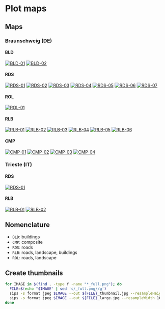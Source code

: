 # Plot maps

## Maps

### Braunschweig (DE)

#### BLD

[![BLD-01](braunschweig/bld-01/map_thumbnail.jpg)](braunschweig/bld-01/README.md)
[![BLD-02](braunschweig/bld-02/map_thumbnail.jpg)](braunschweig/bld-02/README.md)

#### RDS

[![RDS-01](braunschweig/rds-01/map_thumbnail.jpg)](braunschweig/rds-01/README.md)
[![RDS-02](braunschweig/rds-02/map_thumbnail.jpg)](braunschweig/rds-02/README.md)
[![RDS-03](braunschweig/rds-03/map_thumbnail.jpg)](braunschweig/rds-03/README.md)
[![RDS-04](braunschweig/rds-04/map_thumbnail.jpg)](braunschweig/rds-04/README.md)
[![RDS-05](braunschweig/rds-05/map_thumbnail.jpg)](braunschweig/rds-05/README.md)
[![RDS-06](braunschweig/rds-06/map_thumbnail.jpg)](braunschweig/rds-06/README.md)
[![RDS-07](braunschweig/rds-07/map_thumbnail.jpg)](braunschweig/rds-07/README.md)

#### ROL

[![ROL-01](braunschweig/rol-01/map_thumbnail.jpg)](braunschweig/rol-01/README.md)

#### RLB

[![RLB-01](braunschweig/rlb-01/map_thumbnail.jpg)](braunschweig/rlb-01/README.md)
[![RLB-02](braunschweig/rlb-02/map_thumbnail.jpg)](braunschweig/rlb-02/README.md)
[![RLB-03](braunschweig/rlb-03/map_thumbnail.jpg)](braunschweig/rlb-03/README.md)
[![RLB-04](braunschweig/rlb-04/map_thumbnail.jpg)](braunschweig/rlb-04/README.md)
[![RLB-05](braunschweig/rlb-05/map_thumbnail.jpg)](braunschweig/rlb-05/README.md)
[![RLB-06](braunschweig/rlb-06/map_thumbnail.jpg)](braunschweig/rlb-06/README.md)

#### CMP

[![CMP-01](braunschweig/cmp-01/map_thumbnail.jpg)](braunschweig/cmp-01/README.md)
[![CMP-02](braunschweig/cmp-02/map_thumbnail.jpg)](braunschweig/cmp-02/README.md)
[![CMP-03](braunschweig/cmp-03/map_thumbnail.jpg)](braunschweig/cmp-03/README.md)
[![CMP-04](braunschweig/cmp-04/map_thumbnail.jpg)](braunschweig/cmp-04/README.md)

### Trieste (IT)

#### RDS

[![RDS-01](trieste/rds-01/map_decorated_thumbnail.jpg)](trieste/rds-01/README.md)

#### RLB

[![RLB-01](trieste/rlb-01/map_thumbnail.jpg)](trieste/rlb-01/README.md)
[![RLB-02](trieste/rlb-02/map_thumbnail.jpg)](trieste/rlb-02/README.md)

## Nomenclature

- `BLD`: buildings
- `CMP`: composite
- `RDS`: roads
- `RLB`: roads, landscape, buildings
- `ROL`: roads, landscape

## Create thumbnails

```sh
for IMAGE in $(find . -type f -name "*_full.png"); do
  FILE=$(echo "$IMAGE" | sed 's/_full.png//g')
  sips -s format jpeg $IMAGE --out ${FILE}_thumbnail.jpg --resampleHeight 300 -s formatOptions 80
  sips -s format jpeg $IMAGE --out ${FILE}_large.jpg --resampleWidth 1000 -s formatOptions 80
done
```
